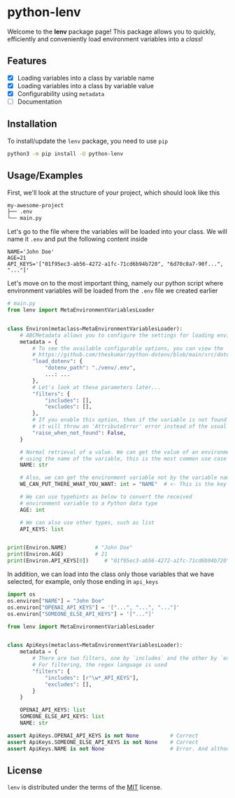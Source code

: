 
# python-lenv

Welcome to the **lenv** package page!
This package allows you to quickly, efficiently and conveniently load environment variables into a *class*!




## Features
 
- [x] Loading variables into a class by variable name
- [x] Loading variables into a class by variable value
- [x] Configurability using `metadata` 
- [ ] Documentation

## Installation

To install/update the `lenv` package, you need to use `pip`

```bash
python3 -m pip install -U python-lenv
```

    
## Usage/Examples

First, we'll look at the structure of your project, which should look like this
```bash
my-awesome-project
├── .env
└── main.py
```


Let's go to the file where the variables will be loaded into your class. We will name it `.env` and put the following content inside

```dotenv
NAME='John Doe'
AGE=21
API_KEYS='["01f95ec3-ab56-4272-a1fc-71cd6b94b720", "6d70c8a7-90f...", "..."]'
```


Let's move on to the most important thing, namely our python script where environment variables will be loaded from the `.env` file we created earlier

```python
# main.py
from lenv import MetaEnvironmentVariablesLoader


class Environ(metaclass=MetaEnvironmentVariablesLoader):
    # ABCMetadata allows you to configure the settings for loading environment variables.
    metadata = {
        # To see the available configurable options, you can view the `load_dotenv` function signature
        # https://github.com/theskumar/python-dotenv/blob/main/src/dotenv/main.py#L321-L328
        "load_dotenv": {
            "dotenv_path": "./venv/.env",
            ...: ...
        },
        # Let's look at these parameters later...
        "filters": {
            "includes": [],
            "excludes": [],
        },
        # If you enable this option, then if the variable is not found in the .env,
        # it will throw an 'AttributeError' error instead of the usual warning
        "raise_when_not_found": False,
    }

    # Normal retrieval of a value. We can get the value of an environment variable
    # using the name of the variable, this is the most common use case
    NAME: str

    # Also, we can get the environment variable not by the variable name, but by the value of the variable
    WE_CAN_PUT_THERE_WHAT_YOU_WANT: int = "NAME"  # <- This is the key by which the value of the environment variable will be sufficient

    # We can use typehints as below to convert the received
    # environment variable to a Python data type
    AGE: int

    # We can also use other types, such as list
    API_KEYS: list


print(Environ.NAME)         # "John Doe"
print(Environ.AGE)          # 21
print(Environ.API_KEYS[0])     # "01f95ec3-ab56-4272-a1fc-71cd6b94b720"
```

In addition, we can load into the class only those variables that we have selected, for example, only those ending in `api_keys`

```py
import os
os.environ["NAME"] = "John Doe"
os.environ["OPENAI_API_KEYS"] = '["...", "...", "..."]'
os.environ["SOMEONE_ELSE_API_KEYS"] = '["..."]'

from lenv import MetaEnvironmentVariablesLoader


class ApiKeys(metaclass=MetaEnvironmentVariablesLoader):
    metadata = {
        # There are two filters, one by `includes` and the other by `excludes`. 
        # For filtering, the regex language is used
        "filters": {
            "includes": [r"\w*_API_KEYS"],
            "excludes": [],
        }
    }

    OPENAI_API_KEYS: list
    SOMEONE_ELSE_API_KEYS: list
    NAME: str

assert ApiKeys.OPENAI_API_KEYS is not None          # Correct
assert ApiKeys.SOMEONE_ELSE_API_KEYS is not None    # Correct
assert ApiKeys.NAME is not None                     # Error. And although the name exists in the environment variables, it will not load
```

## License

`lenv` is distributed under the terms of the [MIT](https://choosealicense.com/licenses/mit/) license.

